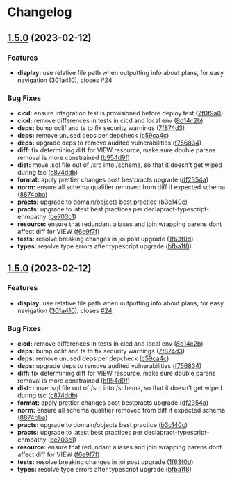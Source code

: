 # Changelog

## [1.5.0](https://github.com/ehmpathy/sql-schema-control/compare/v1.4.0...v1.5.0) (2023-02-12)


### Features

* **display:** use relative file path when outputting info about plans, for easy navigation ([301a410](https://github.com/ehmpathy/sql-schema-control/commit/301a410e75a6c582429f4f3353e6b666d0d25b69)), closes [#24](https://github.com/ehmpathy/sql-schema-control/issues/24)


### Bug Fixes

* **cicd:** ensure integration test is provisioned before deploy test ([2f0f9a0](https://github.com/ehmpathy/sql-schema-control/commit/2f0f9a0aae9952838ad45e0c985b21637d0407c2))
* **cicd:** remove differences in tests in cicd and local env ([8d14c2b](https://github.com/ehmpathy/sql-schema-control/commit/8d14c2b2abcdebdde56d3cc04530b0adbe826c86))
* **deps:** bump oclif and ts to fix security warnings ([7f874d3](https://github.com/ehmpathy/sql-schema-control/commit/7f874d37f9ce0069edb97af8f6073464cc20c8d1))
* **deps:** remove unused deps per depcheck ([c59ca4c](https://github.com/ehmpathy/sql-schema-control/commit/c59ca4ca0e7f7384317d74d24ed7ff59d9f8a8bd))
* **deps:** upgrade deps to remove audited vulnerabilities ([f756834](https://github.com/ehmpathy/sql-schema-control/commit/f7568348e29aa45956253635ac7ded6ad999f48c))
* **diff:** fix determining diff for VIEW resource, make sure double parens removal is more constrained ([b954d9f](https://github.com/ehmpathy/sql-schema-control/commit/b954d9f5af7f9a3ab3554193bf8a442f86b4eda0))
* **dist:** move .sql file out of /src into /schema, so that it doesn't get wiped during tsc ([c874ddb](https://github.com/ehmpathy/sql-schema-control/commit/c874ddb61301618f3895b32f28648a3a245dbcf1))
* **format:** apply prettier changes post bestpracts upgrade ([df2354a](https://github.com/ehmpathy/sql-schema-control/commit/df2354afba955c716338e706e4a22585007871f9))
* **norm:** ensure all schema qualifier removed from diff if expected schema ([8874bba](https://github.com/ehmpathy/sql-schema-control/commit/8874bbac6d972cbfdc601192bb1be3029119a0fb))
* **practs:** upgrade to domain/objects best practice ([b3c140c](https://github.com/ehmpathy/sql-schema-control/commit/b3c140c609d9d33943e04111680373e77df48ef1))
* **practs:** upgrade to latest best practices per declapract-typescript-ehmpathy ([be703c1](https://github.com/ehmpathy/sql-schema-control/commit/be703c16f8b4677967d0539102e527a8b4c718e5))
* **resource:** ensure that redundant aliases and join wrapping parens dont affect diff for VIEW ([f6e9f7f](https://github.com/ehmpathy/sql-schema-control/commit/f6e9f7f1b1fa63cb4b42beb1cce13f6dfd80da99))
* **tests:** resolve breaking changes in joi post upgrade ([1f63f0d](https://github.com/ehmpathy/sql-schema-control/commit/1f63f0df089a8ba703cd292b6385e69509e79ed5))
* **types:** resolve type errors after typescript upgrade ([bfba1f8](https://github.com/ehmpathy/sql-schema-control/commit/bfba1f8876ffd56fd38d314bafae76776c95424a))

## [1.5.0](https://github.com/ehmpathy/sql-schema-control/compare/v1.4.0...v1.5.0) (2023-02-12)


### Features

* **display:** use relative file path when outputting info about plans, for easy navigation ([301a410](https://github.com/ehmpathy/sql-schema-control/commit/301a410e75a6c582429f4f3353e6b666d0d25b69)), closes [#24](https://github.com/ehmpathy/sql-schema-control/issues/24)


### Bug Fixes

* **cicd:** remove differences in tests in cicd and local env ([8d14c2b](https://github.com/ehmpathy/sql-schema-control/commit/8d14c2b2abcdebdde56d3cc04530b0adbe826c86))
* **deps:** bump oclif and ts to fix security warnings ([7f874d3](https://github.com/ehmpathy/sql-schema-control/commit/7f874d37f9ce0069edb97af8f6073464cc20c8d1))
* **deps:** remove unused deps per depcheck ([c59ca4c](https://github.com/ehmpathy/sql-schema-control/commit/c59ca4ca0e7f7384317d74d24ed7ff59d9f8a8bd))
* **deps:** upgrade deps to remove audited vulnerabilities ([f756834](https://github.com/ehmpathy/sql-schema-control/commit/f7568348e29aa45956253635ac7ded6ad999f48c))
* **diff:** fix determining diff for VIEW resource, make sure double parens removal is more constrained ([b954d9f](https://github.com/ehmpathy/sql-schema-control/commit/b954d9f5af7f9a3ab3554193bf8a442f86b4eda0))
* **dist:** move .sql file out of /src into /schema, so that it doesn't get wiped during tsc ([c874ddb](https://github.com/ehmpathy/sql-schema-control/commit/c874ddb61301618f3895b32f28648a3a245dbcf1))
* **format:** apply prettier changes post bestpracts upgrade ([df2354a](https://github.com/ehmpathy/sql-schema-control/commit/df2354afba955c716338e706e4a22585007871f9))
* **norm:** ensure all schema qualifier removed from diff if expected schema ([8874bba](https://github.com/ehmpathy/sql-schema-control/commit/8874bbac6d972cbfdc601192bb1be3029119a0fb))
* **practs:** upgrade to domain/objects best practice ([b3c140c](https://github.com/ehmpathy/sql-schema-control/commit/b3c140c609d9d33943e04111680373e77df48ef1))
* **practs:** upgrade to latest best practices per declapract-typescript-ehmpathy ([be703c1](https://github.com/ehmpathy/sql-schema-control/commit/be703c16f8b4677967d0539102e527a8b4c718e5))
* **resource:** ensure that redundant aliases and join wrapping parens dont affect diff for VIEW ([f6e9f7f](https://github.com/ehmpathy/sql-schema-control/commit/f6e9f7f1b1fa63cb4b42beb1cce13f6dfd80da99))
* **tests:** resolve breaking changes in joi post upgrade ([1f63f0d](https://github.com/ehmpathy/sql-schema-control/commit/1f63f0df089a8ba703cd292b6385e69509e79ed5))
* **types:** resolve type errors after typescript upgrade ([bfba1f8](https://github.com/ehmpathy/sql-schema-control/commit/bfba1f8876ffd56fd38d314bafae76776c95424a))
